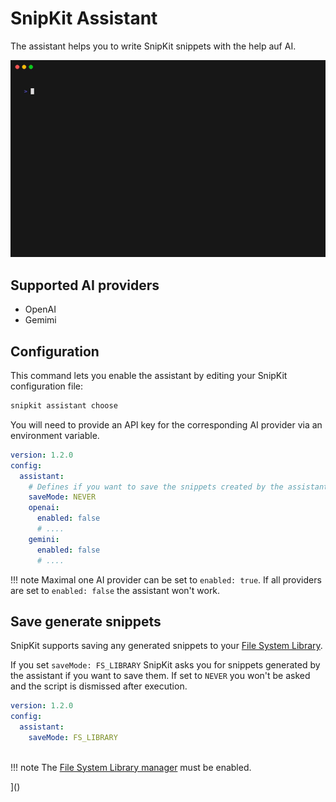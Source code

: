 # SnipKit Assistant

The assistant helps you to write SnipKit snippets with the help auf AI.

![Assistant Demo](../images/assistant.gif)

## Supported AI providers

- OpenAI 
- Gemimi 

## Configuration

This command lets you enable the assistant by editing your SnipKit configuration file:

```sh title="Enable or switch to a different AI provider"
snipkit assistant choose
```

You will need to provide an API key for the corresponding AI provider via an environment variable.

[configuration]: ../configuration/overview.md

```yaml title="config.yaml"
version: 1.2.0
config:
  assistant:
    # Defines if you want to save the snippets created by the assistant. Possible values: NEVER | FS_LIBRARY
    saveMode: NEVER
    openai:
      enabled: false
      # ....
    gemini:
      enabled: false
      # ....
```

!!! note
    Maximal one AI provider can be set to `enabled: true`. If all providers are set to `enabled: false` the assistant won't work.

## Save generate snippets

SnipKit supports saving any generated snippets to your [File System Library][fslibrary].

If you set `saveMode: FS_LIBRARY` SnipKit asks you for snippets generated by the assistant if you want to save them. If set to `NEVER` you won't be asked and the script is dismissed after execution.

```yaml title="config.yaml"
version: 1.2.0
config:
  assistant:
    saveMode: FS_LIBRARY
    
```
!!! note
    The [File System Library manager][fslibrary] must be enabled.

[fslibrary]: ../managers/fslibrary.md
]()